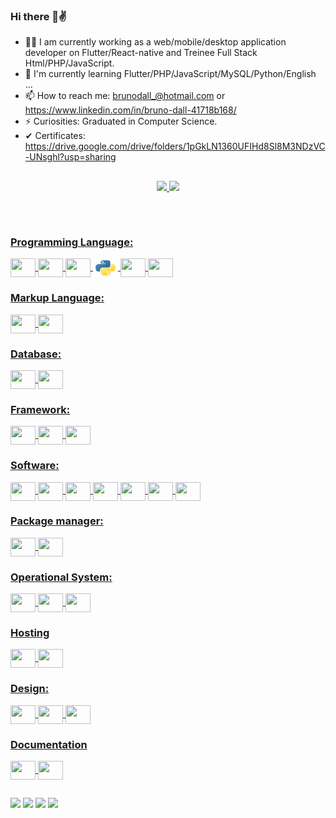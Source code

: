 ### Hi there 👋✌


- 🐱‍👤 I am currently working as a web/mobile/desktop application developer on Flutter/React-native and Treinee Full Stack Html/PHP/JavaScript.
- 🌱 I'm currently learning Flutter/PHP/JavaScript/MySQL/Python/English ...
- 📫 How to reach me: brunodall_@hotmail.com or https://www.linkedin.com/in/bruno-dall-41718b168/
- ⚡ Curiosities: Graduated in Computer Science.
- ✔  Certificates: https://drive.google.com/drive/folders/1pGkLN1360UFIHd8Sl8M3NDzVC-UNsghl?usp=sharing

##

<div align="center">
  <a href="https://github.com/BrunoDalI">
  <img height="180em" src="https://github-readme-stats.vercel.app/api?username=BrunoDalI&show_icons=true&theme=dark&include_all_commits=true&count_private=true"/>
  <img height="180em" src="https://github-readme-stats.vercel.app/api/top-langs/?username=BrunoDalI&layout=compact&langs_count=7&theme=dark"/>
</div>
  
  ##
  
<div style="display: inline_block">
  <br><h3>Programming Language:</h3>
    <img align="center" height="30" width="40" src="https://cdn.jsdelivr.net/gh/devicons/devicon/icons/c/c-original.svg"/>
    <img align="center" height="30" width="40" src="https://cdn.jsdelivr.net/gh/devicons/devicon/icons/cplusplus/cplusplus-original.svg"/>
    <img align="center" height="30" width="40" src="https://cdn.jsdelivr.net/gh/devicons/devicon/icons/dart/dart-original.svg"/>
    <img align="center" height="30" width="40" src="https://raw.githubusercontent.com/devicons/devicon/master/icons/python/python-original.svg"/> 
    <img align="center" height="30" width="40" src="https://cdn.jsdelivr.net/gh/devicons/devicon/icons/php/php-original.svg"/>
  <img align="center" height="30" width="40" src="https://cdn.jsdelivr.net/gh/devicons/devicon/icons/javascript/javascript-original.svg" />

  
  <h3>Markup Language:</h3>
    <img align="center" height="30" width="40" src="https://cdn.jsdelivr.net/gh/devicons/devicon/icons/html5/html5-original-wordmark.svg"/>
    <img align="center" height="30" width="40" src="https://cdn.jsdelivr.net/gh/devicons/devicon/icons/css3/css3-original-wordmark.svg"/>
  
  <h3>Database:</h3>
    <img align="center" height="30" width="40" src="https://cdn.jsdelivr.net/gh/devicons/devicon/icons/mysql/mysql-original-wordmark.svg"/>
  <img align="center" height="30" width="40" src="https://cdn.jsdelivr.net/gh/devicons/devicon/icons/firebase/firebase-plain-wordmark.svg"/>

  
  <h3>Framework:</h3>
    <img align="center" height="30" width="40" src="https://cdn.jsdelivr.net/gh/devicons/devicon/icons/phalcon/phalcon-original.svg"/>
    <img align="center" height="30" width="40" src="https://cdn.jsdelivr.net/gh/devicons/devicon/icons/bootstrap/bootstrap-original-wordmark.svg"/>
    <img align="center" height="30" width="40" src="https://cdn.jsdelivr.net/gh/devicons/devicon/icons/jquery/jquery-original-wordmark.svg"/>
    
          

  <h3>Software:</h3>
    <img align="center" height="30" width="40" src="https://cdn.jsdelivr.net/gh/devicons/devicon/icons/flutter/flutter-original.svg"/>
    <img align="center" height="30" width="40" src="https://cdn.jsdelivr.net/gh/devicons/devicon/icons/androidstudio/androidstudio-original.svg"/>
    <img align="center" height="30" width="40" src="https://cdn.jsdelivr.net/gh/devicons/devicon/icons/visualstudio/visualstudio-plain.svg"/> 
    <img align="center" height="30" width="40" src="https://cdn.jsdelivr.net/gh/devicons/devicon/icons/jupyter/jupyter-original-wordmark.svg"/>
    <img align="center" height="30" width="40" src="https://cdn.jsdelivr.net/gh/devicons/devicon/icons/git/git-original.svg"/>
    <img align="center" height="30" width="40" src="https://cdn.jsdelivr.net/gh/devicons/devicon/icons/react/react-original-wordmark.svg"/>
    <img align="center" height="30" width="40" src="https://cdn.jsdelivr.net/gh/devicons/devicon/icons/xcode/xcode-original.svg" />


          
 
  <h3>Package manager:</h3>
    <img align="center" height="30" width="40" src="https://cdn.jsdelivr.net/gh/devicons/devicon/icons/npm/npm-original-wordmark.svg" />
    <img align="center" height="30" width="40" src="https://cdn.jsdelivr.net/gh/devicons/devicon/icons/yarn/yarn-original.svg" />


  
  
  <h3>Operational System:</h3>
    <img align="center" height="30" width="40" src="https://cdn.jsdelivr.net/gh/devicons/devicon/icons/linux/linux-original.svg"/>
    <img align="center" height="30" width="40" src="https://cdn.jsdelivr.net/gh/devicons/devicon/icons/windows8/windows8-original.svg"/>   
    <img  align="center" height="30" width="40" src="https://cdn.jsdelivr.net/gh/devicons/devicon/icons/apple/apple-original.svg"/>

  <h3>Hosting</h3>
    <img align="center" height="30" width="40" src="https://cdn.jsdelivr.net/gh/devicons/devicon@latest/icons/bitbucket/bitbucket-original-wordmark.svg"/>
    <img align="center" height="30" width="40" src="https://cdn.jsdelivr.net/gh/devicons/devicon@latest/icons/github/github-original-wordmark.svg"/>
    
          
  
  <h3>Design:</h3>
    <img align="center" height="30" width="40" src="https://cdn.jsdelivr.net/gh/devicons/devicon/icons/latex/latex-original.svg"/>
    <img align="center" height="30" width="40" src="https://cdn.jsdelivr.net/gh/devicons/devicon/icons/canva/canva-original.svg"/>
    <img align="center" height="30" width="40" src="https://cdn.jsdelivr.net/gh/devicons/devicon@latest/icons/figma/figma-original.svg"/>

  <h3>Documentation</h3>
    <img align="center" height="30" width="40" src="https://cdn.jsdelivr.net/gh/devicons/devicon@latest/icons/gitbook/gitbook-original.svg"/>
    <img align="center" height="30" width="40" src="https://cdn.jsdelivr.net/gh/devicons/devicon@latest/icons/jira/jira-original-wordmark.svg"/>
    
    
    
  

    
  <!--   <img align="center" src="https://img.shields.io/badge/Python-3776AB?style=for-the-badge&logo=python&logoColor=white"/>  -->
  
</div>
  
  ##
 
<div> 
  <a href="https://www.linkedin.com/in/bruno-dall-41718b168/" target="_blank"><img src="https://img.shields.io/badge/-LinkedIn-%230077B5?style=for-the-badge&logo=linkedin&logoColor=white" target="_blank"></a> 
  <a href="https://www.instagram.com/brunoodall/" target="_blank"><img src="https://img.shields.io/badge/-Instagram-%23E4405F?style=for-the-badge&logo=instagram&logoColor=white" target="_blank"></a>
 	<a href="https://www.facebook.com/bruno.dall" target="_blank"><img src="https://img.shields.io/badge/Facebook-1877F2?style=for-the-badge&logo=facebook&logoColor=white"_blank"></a>
    <a href = "mailto:brunodall_@hotmail.com"><img src="https://img.shields.io/badge/Microsoft_Outlook-0078D4?style=for-the-badge&logo=microsoft-outlook&logoColor=white" target="_blank"></a>
  
 
  <!--  ![Snake animation](https://github.com/rafaballerini/rafaballerini/blob/output/github-contribution-grid-snake.svg) -->
 
</div>

